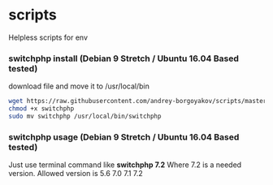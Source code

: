# scripts
Helpless scripts for env

### switchphp install (Debian 9 Stretch / Ubuntu 16.04 Based tested)
download file and move it to /usr/local/bin
```bash
wget https://raw.githubusercontent.com/andrey-borgoyakov/scripts/master/switchphp
chmod +x switchphp
sudo mv switchphp /usr/local/bin/switchphp
```
### switchphp usage (Debian 9 Stretch / Ubuntu 16.04 Based tested)
Just use terminal command like
**switchphp 7.2**
Where 7.2 is a needed version. Allowed version is 5.6 7.0 7.1 7.2
